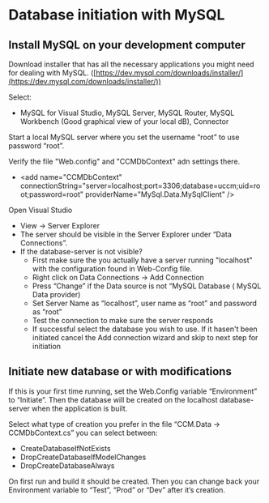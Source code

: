 ﻿
# Database initiation with MySQL

## Install MySQL on your development computer

Download installer that has all the necessary applications you might need for dealing with MySQL. 
([https://dev.mysql.com/downloads/installer/](https://dev.mysql.com/downloads/installer/))

Select: 
* MySQL for Visual Studio, MySQL Server, MySQL Router, MySQL Workbench (Good graphical view of your local dB), Connector 

Start a local MySQL server where you set the username “root” to use password “root”.

Verify the file "Web.config" and "CCMDbContext" adn settings there.
* &lt;add name="CCMDbContext" connectionString="server=localhost;port=3306;database=uccm;uid=root;password=root" providerName="MySql.Data.MySqlClient" /&gt;

Open Visual Studio
* View -&gt; Server Explorer
* The server should be visible in the Server Explorer under “Data Connections”.
* If the database-server is not visible?
  * First make sure the you actually have a server running "localhost" with the configuration found in Web-Config file. 
  * Right click on Data Connections -&gt; Add Connection
  * Press “Change” if the Data source is not “MySQL Database ( MySQL Data provider)
  * Set Server Name as “localhost”, user name as “root” and password as “root”
  * Test the connection to make sure the server responds
  * If successful select the database you wish to use. If it hasen't been initiated cancel the Add connection wizard and skip to next step for initiation

## Initiate new database or with modifications

If this is your first time running, set the Web.Config variable “Environment” to “Initiate”.
Then the database will be created on the localhost database-server when the application is built.

Select what type of creation you prefer in the file “CCM.Data -&gt; CCMDbContext.cs” you can select between:

* CreateDatabaseIfNotExists
* DropCreateDatabaseIfModelChanges
* DropCreateDatabaseAlways

On first run and build it should be created. Then you can change back your Environment variable to “Test”, “Prod” or “Dev” after it’s creation.
